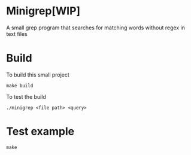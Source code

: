 # Minigrep[WIP]
A small grep program that searches for matching words without regex in text files

# Build
To build this small project
```shell
make build
```
To test the build
```
./minigrep <file path> <query>
```

# Test example
```shell
make
```